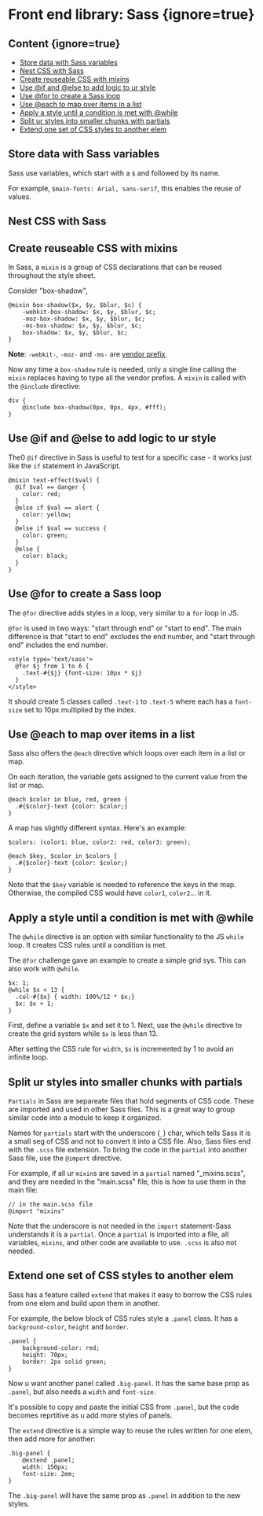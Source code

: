 # Front end library: Sass {ignore=true}

## Content {ignore=true}


<!-- @import "[TOC]" {cmd="toc" depthFrom=1 depthTo=6 orderedList=false} -->

<!-- code_chunk_output -->

* [Store data with Sass variables](#store-data-with-sass-variables)
* [Nest CSS with Sass](#nest-css-with-sass)
* [Create reuseable CSS with mixins](#create-reuseable-css-with-mixins)
* [Use @if and @else to add logic to ur style](#use-if-and-else-to-add-logic-to-ur-style)
* [Use @for to create a Sass loop](#use-for-to-create-a-sass-loop)
* [Use @each to map over items in a list](#use-each-to-map-over-items-in-a-list)
* [Apply a style until a condition is met with @while](#apply-a-style-until-a-condition-is-met-with-while)
* [Split ur styles into smaller chunks with partials](#split-ur-styles-into-smaller-chunks-with-partials)
* [Extend one set of CSS styles to another elem](#extend-one-set-of-css-styles-to-another-elem)

<!-- /code_chunk_output -->


## Store data with Sass variables

Sass use variables, which start with a `$` and followed by its name.

For example, `$main-fonts: Arial, sans-serif`, this enables the reuse of values.

## Nest CSS with Sass

## Create reuseable CSS with mixins

In Sass, a `mixin` is a group of CSS declarations that can be reused throughout the style sheet.

Consider "box-shadow",

```
@mixin box-shadow($x, $y, $blur, $c) {
    -webkit-box-shadow: $x, $y, $blur, $c;
    -moz-box-shadow: $x, $y, $blur, $c;
    -ms-box-shadow: $x, $y, $blur, $c;
    box-shadow: $x, $y, $blur, $c;
}
```

**Note**: `-webkit-`, `-moz-` and `-ms-` are [vendor prefix](https://developer.mozilla.org/en-US/docs/Glossary/Vendor_Prefix).

Now any time a `box-shadow` rule is needed, only a single line calling the `mixin` replaces having to type all the vendor prefixs. A `mixin` is called with the `@include` directive:

```
div {
    @include box-shadow(0px, 0px, 4px, #fff);
}
```

## Use @if and @else to add logic to ur style

The0 `@if` directive in Sass is useful to test for a specific case - it works just like the `if` statement in JavaScript.

```
@mixin text-effect($val) {
  @if $val == danger {
    color: red;
  }
  @else if $val == alert {
    color: yellow;
  }
  @else if $val == success {
    color: green;
  }
  @else {
    color: black;
  }
}
```

## Use @for to create a Sass loop

The `@for` directive adds styles in a loop, very similar to a `for` loop in JS.

`@for` is used in two ways: "start through end" or "start to end". The main difference is that "start to end" excludes the end number, and "start through end" includes the end number.

```
<style type='text/sass'>
  @for $j from 1 to 6 {
    .text-#{$j} {font-size: 10px * $j}
  }  
</style>
```
It should create 5 classes called `.text-1` to `.text-5` where each has a `font-size` set to 10px multiplied by the index.

## Use @each to map over items in a list

Sass also offers the `@each` directive which loops over each item in a list or map.

On each iteration, the variable gets assigned to the current value from the list or map.

```
@each $color in blue, red, green {
  .#{$color}-text {color: $color;}
}
```

A map has slightly different syntax. Here's an example:

```
$colors: (color1: blue, color2: red, color3: green);

@each $key, $color in $colors {
  .#{$color}-text {color: $color;}
}
```

Note that the `$key` variable is needed to reference the keys in the map. Otherwise, the compiled CSS would have `color1`, `color2`... in it.

## Apply a style until a condition is met with @while

The `@while` directive is an option with similar functionality to the JS `while` loop. It creates CSS rules until a condition is met.

The `@for` challenge gave an example to create a simple grid sys. This can also work with `@while`.

```
$x: 1;
@while $x < 13 {
  .col-#{$x} { width: 100%/12 * $x;}
  $x: $x + 1;
}
```

First, define a variable `$x` and set it to 1. Next, use the `@while` directive to create the grid system while `$x` is less than 13.

After setting the CSS rule for `width`, `$x` is incremented by 1 to avoid an infinite loop.

## Split ur styles into smaller chunks with partials

`Partials` in Sass are separeate files that hold segments of CSS code. These are imported and used in other Sass files. This is a great way to group similar code into a module to keep it organized.

Names for `partials` start with the underscore (`_`) char, which tells Sass it is a small seg of CSS and not to convert it into a CSS file. Also, Sass files end with the `.scss` file extension. To bring the code in the `partial` into another Sass file, use the `@import` directive.

For example, if all ur `mixin`s are saved in a `partial` named "_mixins.scss", and they are needed in the "main.scss" file, this is how to use them in the main file:

```
// in the main.scss file
@import "mixins"
```

Note that the underscore is not needed in the `import` statement-Sass understands it is a `partial`. Once a `partial` is imported into a file, all variables, `mixins`, and other code are available to use.
`.scss` is also not needed.

## Extend one set of CSS styles to another elem

Sass has a feature called `extend` that makes it easy to borrow the CSS rules from one elem and build upon them in another.

For example, the below block of CSS rules style a `.panel` class. It has a `background-color`, `height` and `border`.

```
.panel {
    background-color: red;
    height: 70px;
    border: 2px solid green;
}
```

Now u want another panel called `.big-panel`. It has the same base prop as `.panel`, but also needs a `width` and `font-size`.

It's possible to copy and paste the initial CSS from `.panel`, but the code becomes reprtitive as u add more styles of panels.

The `extend` directive is a simple way to reuse the rules written for one elem, then add more for another:

```
.big-panel {
    @extend .panel;
    width: 150px;
    font-size: 2em;
}
```

The `.big-panel` will have the same prop as `.panel` in addition to the new styles.